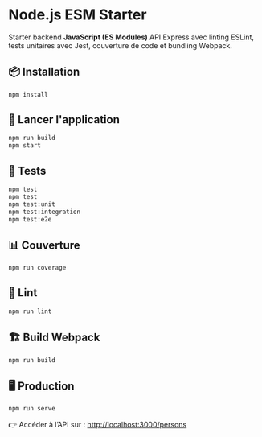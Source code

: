 # Node.js ESM Starter

Starter backend **JavaScript (ES Modules)**
API Express avec linting ESLint, tests unitaires avec Jest, couverture de code et bundling Webpack.

## 📦 Installation

```bash
npm install
```

## 🚀 Lancer l'application

```bash
npm run build
npm start
```

## 🧪 Tests

```bash
npm test
npm test
npm test:unit
npm test:integration
npm test:e2e
```

## 📊 Couverture

```bash
npm run coverage
```

## 🧹 Lint

```bash
npm run lint
```

## 🏗️ Build Webpack

```bash
npm run build
```

## 🖥️ Production

```bash
npm run serve
```

👉 Accéder à l’API sur : [http://localhost:3000/persons](http://localhost:3000/persons)
